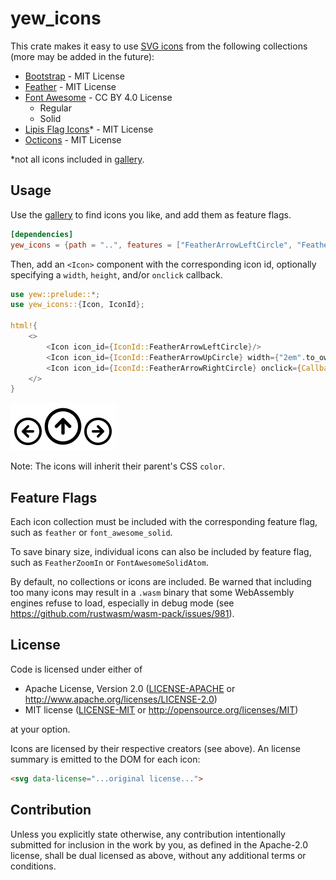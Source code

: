 # yew_icons

This crate makes it easy to use [SVG icons](https://finnbear.github.io/yew_icons/) from the following collections (more may be added in the future):

- [Bootstrap](https://icons.getbootstrap.com/) - MIT License
- [Feather](https://feathericons.com/) - MIT License
- [Font Awesome](https://fontawesome.com/icons) - CC BY 4.0 License
  - Regular
  - Solid
- [Lipis Flag Icons](https://github.com/lipis/flag-icons)* - MIT License
- [Octicons](https://primer.style/octicons/) - MIT License

*not all icons included in [gallery](https://finnbear.github.io/yew_icons/).

## Usage

Use the [gallery](https://finnbear.github.io/yew_icons/) to find icons you like, and add them as feature flags.

```toml
[dependencies]
yew_icons = {path = "..", features = ["FeatherArrowLeftCircle", "FeatherArrowRightCircle", "FeatherArrowUpCircle"]}
```

Then, add an `<Icon>` component with the corresponding icon id, optionally specifying a `width`, `height`, and/or `onclick` callback.

```rust
use yew::prelude::*;
use yew_icons::{Icon, IconId};

html!{
    <>
        <Icon icon_id={IconId::FeatherArrowLeftCircle}/>
        <Icon icon_id={IconId::FeatherArrowUpCircle} width={"2em".to_owned()} height={"2em".to_owned()}/>
        <Icon icon_id={IconId::FeatherArrowRightCircle} onclick={Callback::from(|_: MouseEvent| {})}/>
    </>
}
```

![example image](example.png)

Note: The icons will inherit their parent's CSS `color`.

## Feature Flags

Each icon collection must be included with the corresponding feature flag, such as `feather` or `font_awesome_solid`.

To save binary size, individual icons can also be included by feature flag, such as `FeatherZoomIn` or `FontAwesomeSolidAtom`.

By default, no collections or icons are included. Be warned that including too many icons may result in a `.wasm` binary
that some WebAssembly engines refuse to load, especially in debug mode (see https://github.com/rustwasm/wasm-pack/issues/981).

## License

Code is licensed under either of

 * Apache License, Version 2.0
   ([LICENSE-APACHE](LICENSE-APACHE) or http://www.apache.org/licenses/LICENSE-2.0)
 * MIT license
   ([LICENSE-MIT](LICENSE-MIT) or http://opensource.org/licenses/MIT)

at your option.

Icons are licensed by their respective creators (see above). An license summary is emitted to the DOM for each icon:
```html
<svg data-license="...original license...">
```

## Contribution

Unless you explicitly state otherwise, any contribution intentionally submitted
for inclusion in the work by you, as defined in the Apache-2.0 license, shall be
dual licensed as above, without any additional terms or conditions.